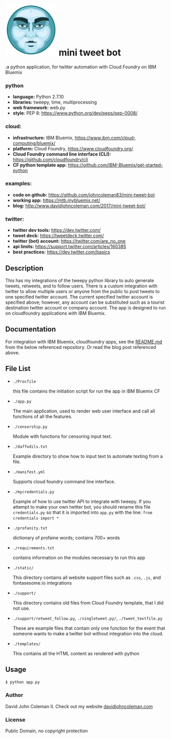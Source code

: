 # <img src="https://github.com/johncoleman83/mini-tweet-bot/blob/master/static/images/anonymousface.png" width="160" height="160" /> mini tweet bot

:a python application, for twitter automation with Cloud Foundry on IBM Bluemix

### python

  * __language:__ Python 2.7.10
  * __libraries:__ tweepy, time, multiprocessing
  * __web framework:__ web.py
  * __style__: PEP 8: https://www.python.org/dev/peps/pep-0008/

### cloud:

  * __infrastructure:__ IBM Bluemix, https://www.ibm.com/cloud-computing/bluemix/
  * __platform:__ Cloud Foundry, https://www.cloudfoundry.org/
  * __Cloud Foundry command line interface (CLI):__ https://github.com/cloudfoundry/cli
  * __CF python template app:__ https://github.com/IBM-Bluemix/get-started-python

### examples:

  * __code on github:__ https://github.com/johncoleman83/mini-tweet-bot
  * __working app:__ https://mtb.mybluemix.net/
  * __blog:__ http://www.davidjohncoleman.com/2017/mini-tweet-bot/

### twitter:

  * __twitter dev tools:__ https://dev.twitter.com/
  * __tweet deck:__ https://tweetdeck.twitter.com/
  * __twitter (bot) account:__ https://twitter.com/are_no_one
  * __api limits:__ https://support.twitter.com/articles/160385
  * __best practices:__ https://dev.twitter.com/basics

## Description

This has my integrations of the tweepy python library to auto generate tweets,
retweets, and to follow users.  There is a custom integration with twitter to
allow multiple users or anyone from the public to post tweets to one specified
twitter account.  The current specified twitter account is specified above;
however, any account can be substituted such as a tourist destination twitter
account or company account.  The app is designed to run on cloudfoundry
applications with IBM Bluemix.

## Documentation

For integration with IBM Bluemix, cloudfoundry apps, see the 
[README.md](https://github.com/IBM-bluemix/get-started-python) 
from the below referenced repository.  Or read the blog post referenced above.

## File List

* `./Procfile`

  this file contains the initiation script for run the app in IBM Bluemix CF

* `./app.py`

  The main application, used to render web user interface and call all functions
  of all the features.

* `./censorship.py`

  Module with functions for censoring input text.

* `./daffodils.txt`

  Example directory to show how to input text to automate texting from a file.

* `./manifest.yml`

  Supports cloud foundry command line interface.

* `./mycredentials.py`

  Example of how to use twitter API to integrate with tweepy.  If you attempt
  to make your own twitter bot, you should rename this file `credentials.py` so
  that it is imported into `app.py` with the line: `from credentials import *`

* `./profanity.txt`

  dictionary of profaine words; contains 700+ words

* `./requirements.txt`

  contains information on the modules necessary to run this app

* `./static/`

  This directory contains all  website support files such as `.css`, `.js`, and
  fontasesome.io integrations

* `./support/`

  This directory contains old files from Cloud Foundry template, that I did not
  use.

* `./support/retweet_follow.py`, `./singletweet.py/`, `./tweet_textfile.py`

  These are example files that contain only one function for the event that
  someone wants to make a twitter bot without integration into the cloud.

* `./templates/`

  This contains all the HTML content as rendered with python

## Usage

`$ python app.py`

### Author

David John Coleman II.	Check out my website [davidjohncoleman.com](http://www.davidjohncoleman.com/)

### License

Public Domain, no copyright protection
